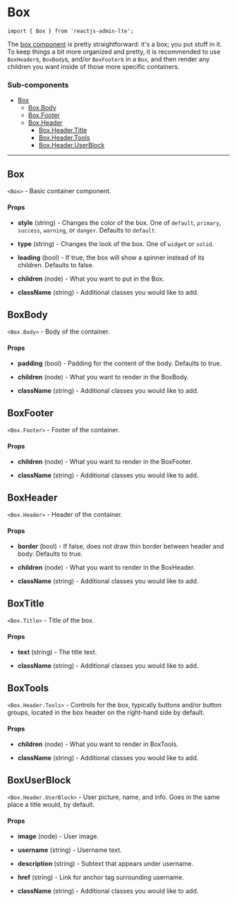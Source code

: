 Box
===

`import { Box } from 'reactjs-admin-lte';`

The [box component][box-component] is pretty straightforward: it's a box; you put stuff in it. To 
keep things a bit more organized and pretty, it is recommended to use `BoxHeader`s, `BoxBody`s, 
and/or `BoxFooter`s in a `Box`, and then render any children you want inside of those more 
specific containers.

### Sub-components
 - [Box](#box)
   - [Box.Body](#boxbody)
   - [Box.Footer](#boxfooter)
   - [Box.Header](#boxheader)
     - [Box.Header.Title](#boxtitle)
     - [Box.Header.Tools](#boxtools)
     - [Box.Header.UserBlock](#boxuserblock)

---

## Box
`<Box>` - Basic container component.

#### Props
  - __style__ (string) - Changes the color of the box. One of `default`, `primary`, `success`, 
  `warning`, or `danger`. Defaults to `default`.

  - __type__ (string) - Changes the look of the box. One of `widget` or `solid`.

  - __loading__ (bool) - If true, the box will show a spinner instead of its children. Defaults to false.

  - __children__ (node) - What you want to put in the Box.

  - __className__ (string) - Additional classes you would like to add.

## BoxBody
`<Box.Body>` - Body of the container.

#### Props
 - __padding__ (bool) - Padding for the content of the body. Defaults to true.

 - __children__ (node) - What you want to render in the BoxBody.

 - __className__ (string) - Additional classes you would like to add.

## BoxFooter
`<Box.Footer>` - Footer of the container.

#### Props
 - __children__ (node) - What you want to render in the BoxFooter.

 - __className__ (string) - Additional classes you would like to add.

## BoxHeader
`<Box.Header>` - Header of the container.

#### Props
 - __border__ (bool) - If false, does not draw thin border between header and body. Defaults to true.

 - __children__ (node) - What you want to render in the BoxHeader.

 - __className__ (string) - Additional classes you would like to add.

## BoxTitle
`<Box.Title>` - Title of the box.

#### Props
 - __text__ (string) - The title text.

 - __className__ (string) - Additional classes you would like to add.

## BoxTools
`<Box.Header.Tools>` - Controls for the box, typically buttons and/or button groups, located in the 
box header on the right-hand side by default.

#### Props
 - __children__ (node) - What you want to render in BoxTools.

 - __className__ (string) - Additional classes you would like to add.

## BoxUserBlock
`<Box.Header.UserBlock>` - User picture, name, and info. Goes in the same place a title would, by
default.

#### Props
 - __image__ (node) - User image.

 - __username__ (string) - Username text.

 - __description__ (string) - Subtext that appears under username.

 - __href__ (string) - Link for anchor tag surrounding username.

 - __className__ (string) - Additional classes you would like to add.


[box-component]: https://almsaeedstudio.com/themes/AdminLTE/documentation/index.html#component-box
